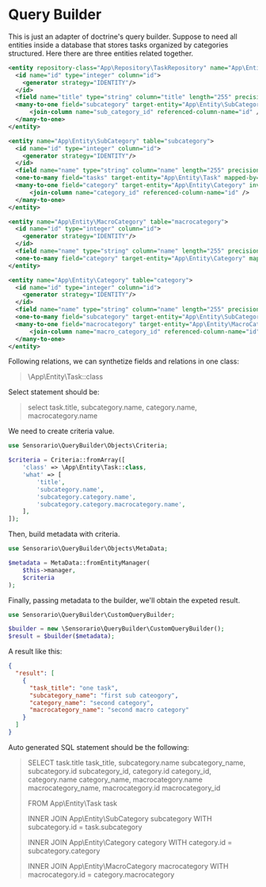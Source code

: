 # Query Builder

This is just an adapter of doctrine's query builder. Suppose to need all
entities inside a database that stores tasks organized by categories
structured. Here there are three entities related together.

```xml
<entity repository-class="App\Repository\TaskRepository" name="App\Entity\Task" table="task">
  <id name="id" type="integer" column="id">
    <generator strategy="IDENTITY"/>
  </id>
  <field name="title" type="string" column="title" length="255" precision="0" scale="0" nullable="false"/>
  <many-to-one field="subcategory" target-entity="App\Entity\SubCategory" inversed-by="tasks">
      <join-column name="sub_category_id" referenced-column-name="id" />
  </many-to-one>
</entity>
```

```xml
<entity name="App\Entity\SubCategory" table="subcategory">
  <id name="id" type="integer" column="id">
    <generator strategy="IDENTITY"/>
  </id>
  <field name="name" type="string" column="name" length="255" precision="0" scale="0" nullable="false"/>
  <one-to-many field="tasks" target-entity="App\Entity\Task" mapped-by="subcategories" />
  <many-to-one field="category" target-entity="App\Entity\Category" inversed-by="categories">
      <join-column name="category_id" referenced-column-name="id" />
  </many-to-one>
</entity>
```

```xml
<entity name="App\Entity\MacroCategory" table="macrocategory">
  <id name="id" type="integer" column="id">
    <generator strategy="IDENTITY"/>
  </id>
  <field name="name" type="string" column="name" length="255" precision="0" scale="0" nullable="false"/>
  <one-to-many field="category" target-entity="App\Entity\Category" mapped-by="macrocategory" />
</entity>
```

```xml
<entity name="App\Entity\Category" table="category">
  <id name="id" type="integer" column="id">
    <generator strategy="IDENTITY"/>
  </id>
  <field name="name" type="string" column="name" length="255" precision="0" scale="0" nullable="false"/>
  <one-to-many field="subcategory" target-entity="App\Entity\SubCategory" mapped-by="category" />
  <many-to-one field="macrocategory" target-entity="App\Entity\MacroCategory" inversed-by="macrocategories">
      <join-column name="macro_category_id" referenced-column-name="id" />
  </many-to-one>
</entity>
```

Following relations, we can synthetize fields and relations in one class:

> \App\Entity\Task::class

Select statement should be:

> select
>   task.title,
>   subcategory.name,
>   category.name,
>   macrocategory.name

We need to create criteria value.

```php
use Sensorario\QueryBuilder\Objects\Criteria;

$criteria = Criteria::fromArray([
    'class' => \App\Entity\Task::class,
    'what' => [
        'title',
        'subcategory.name',
        'subcategory.category.name',
        'subcategory.category.macrocategory.name',
    ],
]);
```

Then, build metadata with criteria.

```php
use Sensorario\QueryBuilder\Objects\MetaData;

$metadata = MetaData::fromEntityManager(
    $this->manager,
    $criteria
);
```

Finally, passing metadata to the builder, we'll obtain the expeted result.

```php
use Sensorario\QueryBuilder\CustomQueryBuilder;

$builder = new \Sensorario\QueryBuilder\CustomQueryBuilder();
$result = $builder($metadata);
```

A result like this:

```json
{
  "result": [
    {
      "task_title": "one task",
      "subcategory_name": "first sub cateogory",
      "category_name": "second category",
      "macrocategory_name": "second macro category"
    }
  ]
}
```

Auto generated SQL statement should be the following:

> 
> SELECT
>   task.title task_title,
>   subcategory.name subcategory_name,
>   subcategory.id subcategory_id,
>   category.id category_id,
>   category.name category_name,
>   macrocategory.name macrocategory_name,
>   macrocategory.id macrocategory_id
>
> FROM App\Entity\Task task
>
> INNER JOIN App\Entity\SubCategory subcategory
>   WITH subcategory.id = task.subcategory
>
> INNER JOIN App\Entity\Category category
>   WITH category.id = subcategory.category
>
> INNER JOIN App\Entity\MacroCategory macrocategory
>   WITH macrocategory.id = category.macrocategory
>
